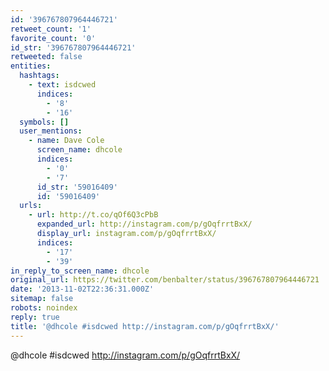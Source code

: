```yaml
---
id: '396767807964446721'
retweet_count: '1'
favorite_count: '0'
id_str: '396767807964446721'
retweeted: false
entities:
  hashtags:
    - text: isdcwed
      indices:
        - '8'
        - '16'
  symbols: []
  user_mentions:
    - name: Dave Cole
      screen_name: dhcole
      indices:
        - '0'
        - '7'
      id_str: '59016409'
      id: '59016409'
  urls:
    - url: http://t.co/qOf6Q3cPbB
      expanded_url: http://instagram.com/p/gOqfrrtBxX/
      display_url: instagram.com/p/gOqfrrtBxX/
      indices:
        - '17'
        - '39'
in_reply_to_screen_name: dhcole
original_url: https://twitter.com/benbalter/status/396767807964446721
date: '2013-11-02T22:36:31.000Z'
sitemap: false
robots: noindex
reply: true
title: '@dhcole #isdcwed http://instagram.com/p/gOqfrrtBxX/'
---
```


@dhcole #isdcwed http://instagram.com/p/gOqfrrtBxX/